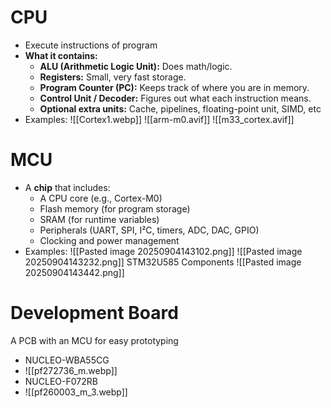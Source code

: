 # CPU  
* Execute instructions of program
* **What it contains:**
	- **ALU (Arithmetic Logic Unit):** Does math/logic.
	- **Registers:** Small, very fast storage.
	- **Program Counter (PC):** Keeps track of where you are in memory.
	- **Control Unit / Decoder:** Figures out what each instruction means.
	- **Optional extra units:** Cache, pipelines, floating-point unit, SIMD, etc
* Examples: 
 ![[Cortex1.webp]]
![[arm-m0.avif]]
![[m33_cortex.avif]]
# MCU
* A **chip** that includes:
	- A CPU core (e.g., Cortex-M0)
	- Flash memory (for program storage)
	- SRAM (for runtime variables)
	- Peripherals (UART, SPI, I²C, timers, ADC, DAC, GPIO)
	- Clocking and power management
 * Examples:
![[Pasted image 20250904143102.png]]
![[Pasted image 20250904143232.png]]
STM32U585 Components
![[Pasted image 20250904143442.png]]
# Development Board 
A PCB with an MCU for easy prototyping
* NUCLEO-WBA55CG
* ![[pf272736_m.webp]]
* NUCLEO-F072RB
* ![[pf260003_m_3.webp]]
